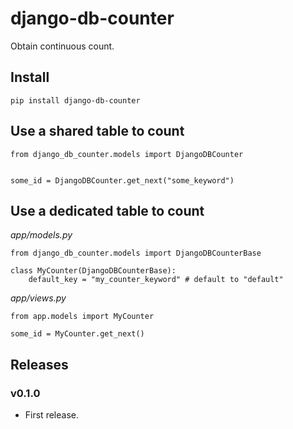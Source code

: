 # django-db-counter

Obtain continuous count.

## Install

```
pip install django-db-counter
```

## Use a shared table to count

```
from django_db_counter.models import DjangoDBCounter


some_id = DjangoDBCounter.get_next("some_keyword")
```

## Use a dedicated table to count

*app/models.py*

```
from django_db_counter.models import DjangoDBCounterBase

class MyCounter(DjangoDBCounterBase):
    default_key = "my_counter_keyword" # default to "default"
```

*app/views.py*

```
from app.models import MyCounter

some_id = MyCounter.get_next()
```


## Releases

### v0.1.0

- First release.

